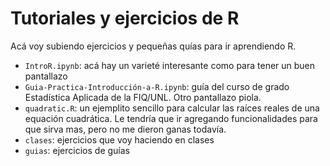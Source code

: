 # Tutoriales y ejercicios de R

Acá voy subiendo ejercicios y pequeñas quías para ir aprendiendo R.

- ``IntroR.ipynb``: acá hay un varieté interesante como para tener un buen pantallazo
- ``Guia-Practica-Introducción-a-R.ipynb``: guía del curso de grado Estadística Aplicada de la FIQ/UNL. Otro pantallazo piola.
- ``quadratic.R``: un ejemplito sencillo para calcular las raíces reales de una equación cuadrática. Le tendría que ir agregando funcionalidades para que sirva mas, pero no me dieron ganas todavía.
- ``clases``: ejercicios que voy haciendo en clases
- ``guias``: ejercicios de guías
